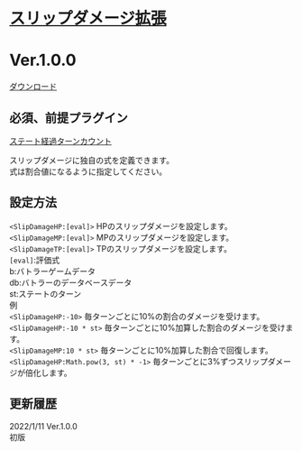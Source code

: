 # [スリップダメージ拡張](https://raw.githubusercontent.com/nuun888/MZ/master/NUUN_SlipDamageEX.js)
# Ver.1.0.0
[ダウンロード](https://raw.githubusercontent.com/nuun888/MZ/master/NUUN_SlipDamageEX.js)  
## 必須、前提プラグイン
[ステート経過ターンカウント](https://github.com/nuun888/MZ/blob/master/README/StateTurnCount.md)  

スリップダメージに独自の式を定義できます。  
式は割合値になるように指定してください。  

## 設定方法
`<SlipDamageHP:[eval]>` HPのスリップダメージを設定します。  
`<SlipDamageMP:[eval]>` MPのスリップダメージを設定します。  
`<SlipDamageTP:[eval]>` TPのスリップダメージを設定します。  
`[eval]`:評価式  
b:バトラーゲームデータ  
db:バトラーのデータベースデータ  
st:ステートのターン  
例  
`<SlipDamageHP:-10>` 毎ターンごとに10%の割合のダメージを受けます。  
`<SlipDamageHP:-10 * st>` 毎ターンごとに10%加算した割合のダメージを受けます。  
`<SlipDamageMP:10 * st>` 毎ターンごとに10%加算した割合で回復します。  
`<SlipDamageHP:Math.pow(3, st) * -1>` 毎ターンごとに3%ずつスリップダメージが倍化します。  

## 更新履歴
2022/1/11 Ver.1.0.0  
初版  
